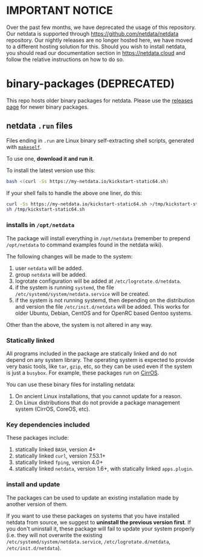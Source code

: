 # IMPORTANT NOTICE
Over the past few months, we have deprecated the usage of this repository.
Our netdata is supported through https://github.com/netdata/netdata repository.
Our nightly releases are no longer hosted here, we have moved to a different hosting solution for this.
Should you wish to install netdata, you should read our documentation section in https://netdata.cloud and follow the relative instructions on how to do so.


# binary-packages (**DEPRECATED**)

This repo hosts older binary packages for netdata. Please use the [releases page](https://github.com/netdata/netdata/releases) for newer binary packages.

## netdata `.run` files

Files ending in `.run` are Linux binary self-extracting shell scripts, generated with [`makeself`](https://github.com/megastep/makeself).

To use one, **download it and run it**.

To install the latest version use this:

```sh
bash <(curl -Ss https://my-netdata.io/kickstart-static64.sh)
```

If your shell fails to handle the above one liner, do this:

```sh
curl -Ss https://my-netdata.io/kickstart-static64.sh >/tmp/kickstart-static64.sh
sh /tmp/kickstart-static64.sh
```

### installs in `/opt/netdata`

The package will install everything in `/opt/netdata` (remember to prepend `/opt/netdata` to command examples found in the netdata wiki).

The following changes will be made to the system:

1. user `netdata` will be added.
2. group `netdata` will be added.
3. logrotate configuration will be added at `/etc/logrotate.d/netdata`.
4. if the system is running `systemd`, the file `/etc/systemd/system/netdata.service` will be created.
5. if the system is not running systemd, then depending on the distribution and version the file `/etc/init.d/netdata` will be added. This works for older Ubuntu, Debian, CentOS and for OpenRC based Gentoo systems.

Other than the above, the system is not altered in any way.

### Statically linked

All programs included in the package are statically linked and do not depend on any
system library. The operating system is expected to provide very basic tools, like
`tar`, `gzip`, etc, so they can be used even if the system is just a `busybox`.
For example, these packages run on [CirrOS](https://launchpad.net/cirros).

You can use these binary files for installing netdata:

1. On ancient Linux installations, that you cannot update for a reason.
2. On Linux distributions that do not provide a package management system (CirrOS, CoreOS, etc).

### Key dependencies included

These packages include:

1. statically linked `BASH`, version 4+
2. statically linked `curl`, version 7.53.1+
3. statically linked `fping`, version 4.0+
4. statically linked `netdata`, version 1.6+, with statically linked `apps.plugin`.

### install and update

The packages can be used to update an existing installation made by another version of them.

If you want to use these packages on systems that you have installed netdata from source,
we suggest to **uninstall the previous version first**. If you don't uninstall it, these
package will fail to update your system properly (i.e. they will not overwrite the existing
`/etc/systemd/system/netdata.service`, `/etc/logrotate.d/netdata`, `/etc/init.d/netdata`).
